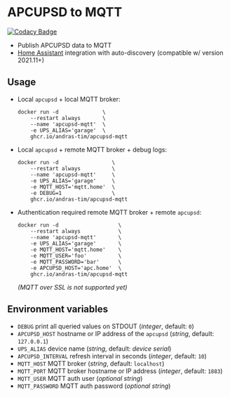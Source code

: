 # APCUPSD to MQTT

[![Codacy Badge](https://api.codacy.com/project/badge/Grade/46002afbd8b9446a80e97cea02d23940)](https://app.codacy.com/gh/amargo/apcupsd-mqtt?utm_source=github.com&utm_medium=referral&utm_content=amargo/apcupsd-mqtt&utm_campaign=Badge_Grade_Settings)

- Publish APCUPSD data to MQTT
- [Home Assistant](https://www.home-assistant.io/) integration with auto-discovery (compatible w/ version 2021.11+)


## Usage
  * Local `apcupsd` + local MQTT broker:
    ``` shell
    docker run -d              \
        --restart always       \
        --name 'apcupsd-mqtt'  \
        -e UPS_ALIAS='garage'  \
        ghcr.io/andras-tim/apcupsd-mqtt
    ```
  * Local `apcupsd` + remote MQTT broker + debug logs:
    ``` shell
    docker run -d                 \
        --restart always          \
        --name 'apcupsd-mqtt'     \
        -e UPS_ALIAS='garage'     \
        -e MQTT_HOST='mqtt.home'  \
        -e DEBUG=1                \
        ghcr.io/andras-tim/apcupsd-mqtt
    ```
  * Authentication required remote MQTT broker + remote `apcupsd`:
    ``` shell
    docker run -d                   \
        --restart always            \
        --name 'apcupsd-mqtt'       \
        -e UPS_ALIAS='garage'       \
        -e MQTT_HOST='mqtt.home'    \
        -e MQTT_USER='foo'          \
        -e MQTT_PASSWORD='bar'      \
        -e APCUPSD_HOST='apc.home'  \
        ghcr.io/andras-tim/apcupsd-mqtt
    ```

    _(MQTT over SSL is not supported yet)_

## Environment variables

- ``DEBUG`` print all queried values on STDOUT (_integer_, default: `0`)
- ``APCUPSD_HOST`` hostname or IP address of the `apcupsd` (_string_, default: `127.0.0.1`)
- ``UPS_ALIAS`` device name (_string_, default: _device serial_)
- ``APCUPSD_INTERVAL`` refresh interval in seconds (_integer_, default: `10`)
- ``MQTT_HOST`` MQTT broker  (_string_, default: `localhost`)
- ``MQTT_PORT`` MQTT broker hostname or IP address (_integer_, default: `1883`)
- ``MQTT_USER`` MQTT auth user (_optional string_)
- ``MQTT_PASSWORD`` MQTT auth password (_optional string_)
